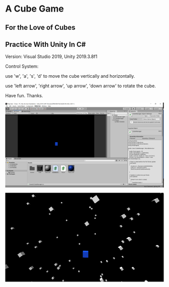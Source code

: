 # A Cube Game

## For the Love of Cubes

## Practice With Unity In C#

Version: Visual Studio 2019, Unity 2019.3.8f1

Control System:

use 'w', 'a', 's', 'd' to move the cube vertically and horizontally.

use 'left arrow', 'right arrow', 'up arrow', 'down arrow' to rotate the cube.

Have fun. Thanks.

![](Pics/MainWindow.png)

![](Pics/PlayMode2.png)





